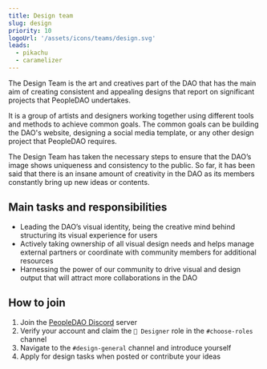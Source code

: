 ```yaml
---
title: Design team
slug: design
priority: 10
logoUrl: '/assets/icons/teams/design.svg'
leads:
  - pikachu
  - caramelizer
---
```


<script>
	import { LINK_SOCIAL_DISCORD } from "$lib/link/constants/socialLinks.constants.ts";
</script>

The Design Team is the art and creatives part of the DAO that has the main aim of creating consistent and appealing designs that report on significant projects that PeopleDAO undertakes.

It is a group of artists and designers working together using different tools and methods to achieve common goals. The common goals can be building the DAO's website, designing a social media template, or any other design project that PeopleDAO requires.

The Design Team has taken the necessary steps to ensure that the DAO’s image shows uniqueness and consistency to the public. So far, it has been said that there is an insane amount of creativity in the DAO as its members constantly bring up new ideas or contents.

## Main tasks and responsibilities

- Leading the DAO’s visual identity, being the creative mind behind structuring its visual experience for users
- Actively taking ownership of all visual design needs and helps manage external partners or coordinate with community members for additional resources
- Harnessing the power of our community to drive visual and design output that will attract more collaborations in the DAO

## How to join

1. Join the <a href={LINK_SOCIAL_DISCORD} target="_blank">PeopleDAO Discord</a> server
2. Verify your account and claim the `🎨 Designer` role in the `#choose-roles` channel
3. Navigate to the `#design-general` channel and introduce yourself
4. Apply for design tasks when posted or contribute your ideas
